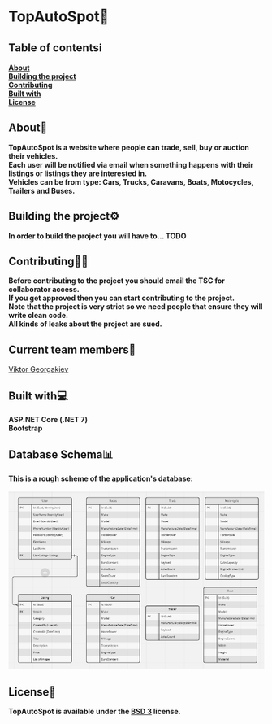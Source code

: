 # TopAutoSpot🚦

## Table of contentsℹ️
<strong>[About](#about)
<br />
[Building the project](#building-the-project)
<br />
[Contributing](#contributing)
<br />
[Built with](#built-with)
<br />
[License](#license)</strong>
<br />

## About📝
<strong>
TopAutoSpot is a website where people can trade, sell, buy or auction their vehicles.
<br />
Each user will be notified via email when something happens with their listings or listings they are interested in.
<br />
Vehicles can be from type: Cars, Trucks, Caravans, Boats, Motocycles, Trailers and Buses.
</strong>

## Building the project⚙️
<strong>In order to build the project you will have to... TODO</strong>
<br />

## Contributing🧑‍🔧
<strong>Before contributing to the project you should email the TSC for collaborator access.
<br />
If you get approved then you can start contributing to the project.
<br />
Note that the project is very strict so we need people that ensure they will write clean code.
<br />
All kinds of leaks about the project are sued.
</strong>

## Current team members🧑
<a href="https://github.com/viktorgkw">Viktor Georgakiev</a>

## Built with💻
<strong>ASP.NET Core (.NET 7)</strong>
<br />
<strong>Bootstrap</strong>

## Database Schema📊
<strong>This is a rough scheme of the application's database:</strong>
<br />
<br />
<img src="./Content/UpdatedDatabaseSchema.jpg">

## License📃
<strong>TopAutoSpot is available under the <a href="https://choosealicense.com/licenses/bsd-3-clause/">BSD 3</a> license.</strong>
